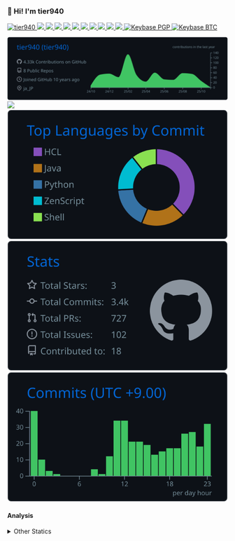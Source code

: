 ### 👋 Hi! I'm tier940

<p align="left"> 
  <a href="https://github.com/tier940/tier940/">
    <img src="https://komarev.com/ghpvc/?username=tier940" alt="tier940" />
  </a>
  <a href="http://twitter.com/tier940">
    <img height="20" src="https://img.shields.io/twitter/follow/tier940?label=Twitter&logo=twitter&style=flat" />
  </a>
  <a href="https://github.com/tier940">
    <img height="20" src="https://img.shields.io/github/followers/tier940?label=follow&logo=github&style=flat" />
  </a>
  <a href="https://www.reddit.com/user/tier940">
    <img height="20" src="https://img.shields.io/reddit/user-karma/combined/tier940?label=Reddit&logo=reddit&style=flat" />
  </a>
  <a href="https://stackoverflow.com/users/17317833/tier940">
    <img height="20" src="https://img.shields.io/stackexchange/stackoverflow/r/17317833?label=StackOverflow&logo=stack-overflow&style=flat" />
  </a>
  <a href="https://zenn.dev/tier940">
    <img height="20" src="https://zenn.badge.nikaera.com/s/tier940/likes" />
  </a>
  <a href="https://zenn.dev/tier940">
    <img height="20" src="https://zenn.badge.nikaera.com/s/tier940/followers" />
  </a>
  <a href="https://zenn.dev/tier940">
    <img height="20" src="https://zenn.badge.nikaera.com/s/tier940/articles" />
  </a>
  <a href="http://qiita.com/tier940">
    <img height="20" src="https://qiita-badge.apiapi.app/s/tier940/posts.svg" />
  </a>
  <a href="http://qiita.com/tier940">
    <img height="20" src="https://qiita-badge.apiapi.app/s/tier940/contributions.svg" />
  </a>
  <a href="https://github.com/tier940/tier940/">
    <img height="20" src="https://github.com/tier940/tier940/actions/workflows/main.yml/badge.svg" />
  </a>
  <a href="https://keybase.io/tier940">
    <img alt="Keybase PGP" src="https://img.shields.io/keybase/pgp/tier940">
  </a>
  <a href="https://keybase.io/tier940">
    <img alt="Keybase BTC" src="https://img.shields.io/keybase/btc/tier940">
  </a>
</p>

[![](https://raw.githubusercontent.com/tier940/tier940/main/profile-summary-card-output/github_dark/0-profile-details.svg)](https://github.com/vn7n24fzkq/github-profile-summary-cards)
[![](https://raw.githubusercontent.com/tier940/tier940/main/profile-summary-card-output/github_dark/1-repos-per-language.svg)](https://github.com/vn7n24fzkq/github-profile-summary-cards) [![](https://raw.githubusercontent.com/tier940/tier940/main/profile-summary-card-output/github_dark/2-most-commit-language.svg)](https://github.com/vn7n24fzkq/github-profile-summary-cards)
[![](https://raw.githubusercontent.com/tier940/tier940/main/profile-summary-card-output/github_dark/3-stats.svg)](https://github.com/vn7n24fzkq/github-profile-summary-cards) [![](https://raw.githubusercontent.com/tier940/tier940/main/profile-summary-card-output/github_dark/4-productive-time.svg)](https://github.com/vn7n24fzkq/github-profile-summary-cards)


#### Analysis
<!-- <img height="150" src="https://github.com/tier940/tier940/blob/master/images/stat.svg" alt="Alternative Text"/> -->

<details>
  <summary>Other Statics</summary>
  <!--START_SECTION:waka-->
![Code Time](http://img.shields.io/badge/Code%20Time-3%2C186%20hrs%209%20mins-blue)

**🐱 My GitHub Data** 

> 📦 23.2 kB Used in GitHub's Storage 
 > 
> 💼 Opted to Hire
 > 
> 📜 11 Public Repositories 
 > 
> 🔑 2 Private Repositories 
 > 
**I'm an Early 🐤** 

```text
🌞 Morning                1602 commits        ████░░░░░░░░░░░░░░░░░░░░░   15.55 % 
🌆 Daytime                3786 commits        █████████░░░░░░░░░░░░░░░░   36.75 % 
🌃 Evening                3818 commits        █████████░░░░░░░░░░░░░░░░   37.06 % 
🌙 Night                  1095 commits        ███░░░░░░░░░░░░░░░░░░░░░░   10.63 % 
```
📅 **I'm Most Productive on Saturday** 

```text
Monday                   994 commits         ██░░░░░░░░░░░░░░░░░░░░░░░   09.65 % 
Tuesday                  1773 commits        ████░░░░░░░░░░░░░░░░░░░░░   17.21 % 
Wednesday                1213 commits        ███░░░░░░░░░░░░░░░░░░░░░░   11.78 % 
Thursday                 1178 commits        ███░░░░░░░░░░░░░░░░░░░░░░   11.44 % 
Friday                   1316 commits        ███░░░░░░░░░░░░░░░░░░░░░░   12.78 % 
Saturday                 2024 commits        █████░░░░░░░░░░░░░░░░░░░░   19.65 % 
Sunday                   1803 commits        ████░░░░░░░░░░░░░░░░░░░░░   17.50 % 
```


📊 **This Week I Spent My Time On** 

```text
🕑︎ Time Zone: Asia/Tokyo

💬 Programming Languages: 
Other                    26 hrs 49 mins      █████████████████░░░░░░░░   66.91 % 
Java                     5 hrs 8 mins        ███░░░░░░░░░░░░░░░░░░░░░░   12.83 % 
Python                   2 hrs 37 mins       ██░░░░░░░░░░░░░░░░░░░░░░░   06.56 % 
JSON                     2 hrs 28 mins       ██░░░░░░░░░░░░░░░░░░░░░░░   06.18 % 
Markdown                 45 mins             ░░░░░░░░░░░░░░░░░░░░░░░░░   01.89 % 

🔥 Editors: 
Edge                     25 hrs 25 mins      ████████████████░░░░░░░░░   63.43 % 
VS Code                  10 hrs 25 mins      ███████░░░░░░░░░░░░░░░░░░   26.01 % 
Intellijidea             4 hrs 13 mins       ███░░░░░░░░░░░░░░░░░░░░░░   10.56 % 

💻 Operating System: 
Windows                  33 hrs 55 mins      █████████████████████░░░░   84.63 % 
Linux                    6 hrs 9 mins        ████░░░░░░░░░░░░░░░░░░░░░   15.37 % 
```

**I Mostly Code in Java** 

```text
Java                     13 repos            ███████████░░░░░░░░░░░░░░   43.33 % 
ZenScript                3 repos             ██░░░░░░░░░░░░░░░░░░░░░░░   10.00 % 
HTML                     2 repos             ██░░░░░░░░░░░░░░░░░░░░░░░   06.67 % 
Shell                    2 repos             ██░░░░░░░░░░░░░░░░░░░░░░░   06.67 % 
Dockerfile               1 repo              █░░░░░░░░░░░░░░░░░░░░░░░░   03.33 % 
```



**Timeline**

![Lines of Code chart](https://raw.githubusercontent.com/tier940/tier940/main/assets/bar_graph.png)


 Last Updated on 01/02/2024 01:18:57 UTC
<!--END_SECTION:waka-->
</details>
